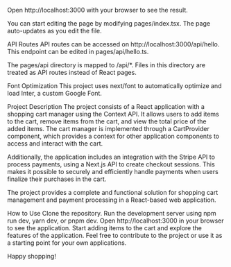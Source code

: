 Open http://localhost:3000 with your browser to see the result.

You can start editing the page by modifying pages/index.tsx. The page auto-updates as you edit the file.

API Routes
API routes can be accessed on http://localhost:3000/api/hello. This endpoint can be edited in pages/api/hello.ts.

The pages/api directory is mapped to /api/*. Files in this directory are treated as API routes instead of React pages.

Font Optimization
This project uses next/font to automatically optimize and load Inter, a custom Google Font.

Project Description
The project consists of a React application with a shopping cart manager using the Context API. It allows users to add items to the cart, remove items from the cart, and view the total price of the added items. The cart manager is implemented through a CartProvider component, which provides a context for other application components to access and interact with the cart.

Additionally, the application includes an integration with the Stripe API to process payments, using a Next.js API to create checkout sessions. This makes it possible to securely and efficiently handle payments when users finalize their purchases in the cart.

The project provides a complete and functional solution for shopping cart management and payment processing in a React-based web application.

How to Use
Clone the repository.
Run the development server using npm run dev, yarn dev, or pnpm dev.
Open http://localhost:3000 in your browser to see the application.
Start adding items to the cart and explore the features of the application.
Feel free to contribute to the project or use it as a starting point for your own applications.

Happy shopping!

